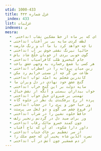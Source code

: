 ```yaml
---
utid: 1000-433
title: غزل شماره ۴۳۳
_index: 433
list: غزلیات
indexes: ی
mesra:
  - ‌ ای که بر ماه از خط مشکین نقاب انداختی
  - لطف کردی سایه یی بر آفتاب انداختی
  - تا چه خواهد کرد با ما آب و رنگ عارضت
  - حالیا نیرنگ نقشی خوش بر آب انداختی
  - گوی خوبی بردی از خوبانِ خلّخ شاد باش
  - جام کیخسرو طلب کافراسیاب انداختی
  - هر کسی با شمع رخسارت به وجهی عشق باخت
  - زین میان پروانه را در اضطراب انداختی
  - طاعت من گر چه از مستی خرابم رد مکن
  - کاندرین شغلم به امیّد ثواب انداختی
  - گنج عشق خود نهادی در دل ویران ما
  - سایه دولت بر این کُنجِ خراب انداختی
  - خواب بیداران ببستی و آنگه از نقش خیال
  - تهمتی بر شبروان خیل خواب انداختی
  - پرده از رخ برفکندی یک نظر در جلوه گاه
  - وز حیا حور و پری را در حجاب انداختی
  - از فروغ چشم می گون و دو لعل می پرستت
  - حافظ خلوت نشین را در شراب انداختی
  - وز برای صید دل در گردنم زنجیر زلف
  - چون کمند خسرو مالک رقاب انداختی
  - داور دارا شکوه، ای آن که تاج آفتاب
  - از سر تعظیم بر خاک جناب انداختی
  - نصرت الدّین شاه یحیی آن که خصمِ ملک را
  - از دم شمشیر چون آتش در آب انداختی
---
```


